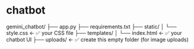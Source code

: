# chatbot
gemini_chatbot/
├── app.py
├── requirements.txt
├── static/
│   └── style.css         ← ✅ your CSS file
├── templates/
│   └── index.html        ← ✅ your chatbot UI
├── uploads/              ← ✅ create this empty folder (for image uploads)

